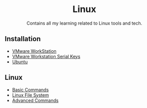 <h1 align="center"> Linux  </h1>

<p align="center"> Contains all my learning related to Linux tools and tech.</p> 


## Installation 
- [VMware WorkStation](https://www.vmware.com/content/vmware/vmware-published-sites/us/products/workstation-pro.html.html)
- [VMware Workstation Serial Keys](https://gist.github.com/NSWG/2ad67111efb983c762e3425ff49ba2ad)
- [Ubuntu](https://ubuntu.com/download)


## Linux 
- [Basic Commands](https://github.com/ArslanYM/awesome-linux/blob/main/LinuxBasics/BasicCommands.md)
- [Linux File System](https://github.com/ArslanYM/awesome-linux/blob/main/LinuxBasics/FileSystem.md)
- [Advanced Commands](https://github.com/ArslanYM/awesome-linux/blob/main/LinuxBasics/AdvancedCommands.md)

